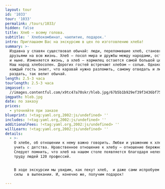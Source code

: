 ```yaml
---
layout: tour
id: '1033'
tour: '1033'
permalink: /tours/1033/
hidden: false
title: Хлеб – всему голова.
subtitle: ' Хлебокомбинат, чаепитие, подарок.'
intro: Приглашаем Вас на экскурсию в цех по изготовлению хлеба!
summary: >-
  Издавна у славян существовал обычай: люди, переломившие хлеб, становятся
  друзьями на всю жизнь. Хлеб – посол мира и дружбы между народами, остается им
  и ныне. Изменяется жизнь, а хлеб – кормилец остается самой большой ценностью.
  Наш народ хлебосолен. Дорогих гостей встречают хлебом – солью. Однако не
  каждый гость знает, что каравай нужно разломить, самому отведать и людям
  раздать, так велит обычай.
length: 2.5-3 часа
tourlength: 2.5-3 часа
imgasset: >-
  //images.contentful.com/x9tc47a70skr/hleb.jpg/67b5b1b929ef39f3436bf75d5b979065/hleb.jpg
imgpath: hleb.jpg
date: по заказу
prices:
  - уточняйте при заказе
blueprint: !<tag:yaml.org,2002:js/undefined> ''
includes: !<tag:yaml.org,2002:js/undefined> ''
additionalFees: !<tag:yaml.org,2002:js/undefined> ''
willLearn: !<tag:yaml.org,2002:js/undefined> ''
details:
  - >-
    О хлебе, об отношении к нему важно говорить. Любви и уважению к хлебу нужно
    учить с детства. Нравственное отношение к хлебу – отношение бережное.
    Следует помнить, что хлеб на нашем столе появляется благодаря нелегкому
    труду людей 120 профессий. 


    В ходе экскурсии мы увидим, как пекут хлеб,  и даже сами испробуем свои
    силы  в выпекании. И, конечно же, получим подарок!

---
```

